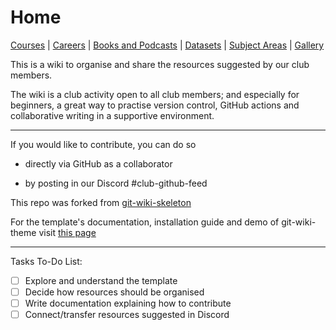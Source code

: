 # Home

[Courses](wiki/courses.md) | [Careers](wiki/careers.md) | [Books and Podcasts](wiki/books_and_podcasts.md) | [Datasets](wiki/datasets.md) | [Subject Areas](wiki/subject_areas.md) | [Gallery](wiki/gallery.md)

This is a wiki to organise and share the resources suggested by our club members.

The wiki is a club activity open to all club members; and especially for beginners, a great way to practise version control, GitHub actions and collaborative writing in a supportive environment.

***

If you would like to contribute, you can do so

- directly via GitHub as a collaborator

- by posting in our Discord #club-github-feed

This repo was forked from [git-wiki-skeleton](https://github.com/Drassil/git-wiki-skeleton)

For the template's documentation, installation guide and demo of git-wiki-theme visit [this page](http://drassil.github.io/git-wiki/)

***

Tasks To-Do List:

- [ ] Explore and understand the template
- [ ] Decide how resources should be organised 
- [ ] Write documentation explaining how to contribute
- [ ] Connect/transfer resources suggested in Discord
